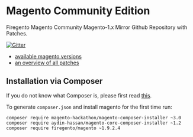# Magento Community Edition

Firegento Magento Community Magento-1.x Mirror Github Repository with Patches.

[![Gitter](https://badges.gitter.im/Join%20Chat.svg)](https://gitter.im/firegento/magento?utm_source=badge&utm_medium=badge&utm_campaign=pr-badge)

- [available magento versions](https://github.com/firegento/magento/releases)
- [an overview of all patches](https://github.com/brentwpeterson/magento-patches)

## Installation via Composer

If you do not know what Composer is, please first read [this](https://getcomposer.org/doc/00-intro.md).

To generate `composer.json` and install magento for the first time run:

```
composer require magento-hackathon/magento-composer-installer ~3.0
composer require aydin-hassan/magento-core-composer-installer ~1.2
composer require firegento/magento ~1.9.2.4
```
